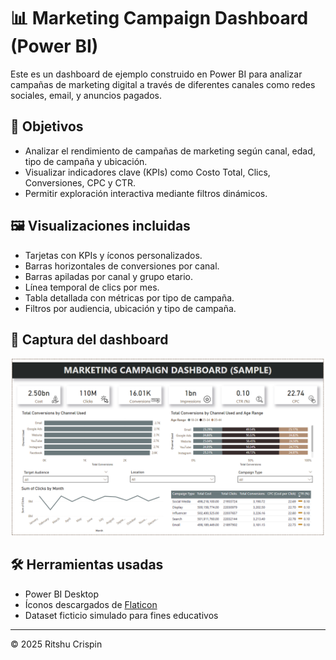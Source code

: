 # 📊 Marketing Campaign Dashboard (Power BI)

Este es un dashboard de ejemplo construido en Power BI para analizar campañas de marketing digital a través de diferentes canales como redes sociales, email, y anuncios pagados.

## 🧩 Objetivos

- Analizar el rendimiento de campañas de marketing según canal, edad, tipo de campaña y ubicación.
- Visualizar indicadores clave (KPIs) como Costo Total, Clics, Conversiones, CPC y CTR.
- Permitir exploración interactiva mediante filtros dinámicos.

## 🖼️ Visualizaciones incluidas

- Tarjetas con KPIs y íconos personalizados.
- Barras horizontales de conversiones por canal.
- Barras apiladas por canal y grupo etario.
- Línea temporal de clics por mes.
- Tabla detallada con métricas por tipo de campaña.
- Filtros por audiencia, ubicación y tipo de campaña.

## 📎 Captura del dashboard

![Dashboard Preview](./marketingcampaigns.png)

## 🛠️ Herramientas usadas

- Power BI Desktop
- Íconos descargados de [Flaticon](https://www.flaticon.com/)
- Dataset ficticio simulado para fines educativos

---

© 2025 Ritshu Crispin
